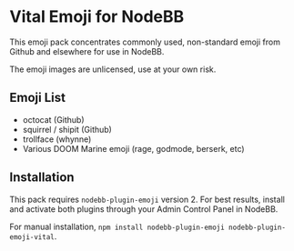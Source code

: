 # Vital Emoji for NodeBB

This emoji pack concentrates commonly used, non-standard emoji from Github and elsewhere for use in NodeBB.

The emoji images are unlicensed, use at your own risk.

## Emoji List

- octocat (Github)
- squirrel / shipit (Github)
- trollface (whynne)
- Various DOOM Marine emoji (rage, godmode, berserk, etc)

## Installation

This pack requires `nodebb-plugin-emoji` version 2. For best results, install and activate both plugins through your Admin Control Panel in NodeBB.

For manual installation, `npm install nodebb-plugin-emoji nodebb-plugin-emoji-vital`.